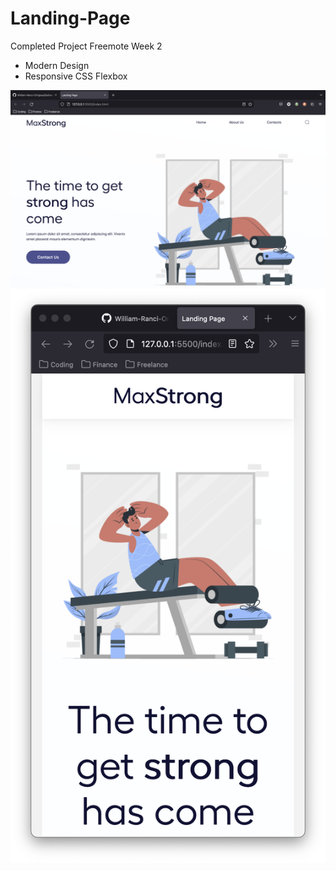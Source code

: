 # Landing-Page

Completed Project Freemote Week 2

* Modern Design
* Responsive CSS Flexbox


![Full Screen](/Screenshots/image.png "Full Screen")
![min-width](/Screenshots/min-width.png "min-width")